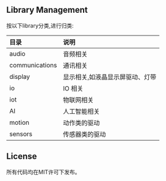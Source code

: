 
## Library Management

按以下library分类,进行归类:

| 目录           | 说明                            |
| :------------- | :------------------------------ |
| audio          | 音频相关                        |
| communications | 通讯相关                        |
| display        | 显示相关,如液晶显示屏驱动、灯带     |
| io             | IO 相关                        |
| iot            | 物联网相关                      |
| AI             | 人工智能相关                    |
| motion         | 动作类的驱动                    |
| sensors        | 传感器类的驱动                  |



## License

所有代码均在MIT许可下发布。
